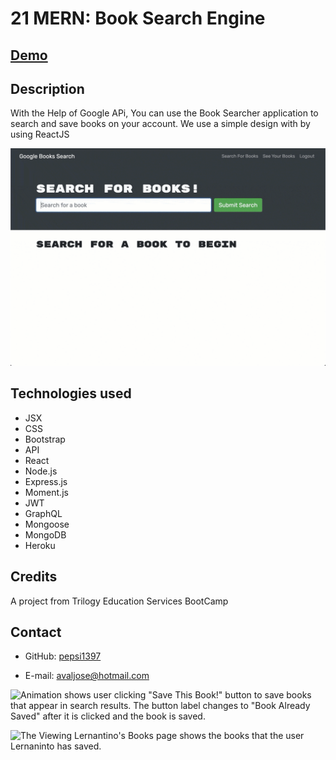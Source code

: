 # 21 MERN: Book Search Engine

## [Demo](https://booksearcher-ja.herokuapp.com/)

## Description

With the Help of Google APi, You can use the Book Searcher application to search and save books on your account. 
We use a simple design with by using ReactJS

![Animation shows "star wars" typed into a search box and books about Star Wars appearing as results.](./Assets/21-mern-homework-demo-01.gif)


## Technologies used
 - JSX
  - CSS
  - Bootstrap
  - API
  - React
  - Node.js
  - Express.js
  - Moment.js
  - JWT
  - GraphQL
  - Mongoose
  - MongoDB
  - Heroku 
  

## Credits
A project from Trilogy Education Services BootCamp

## Contact
* GitHub: [pepsi1397](https://github.com/pepsi1397)

* E-mail: [avaljose@hotmail.com](avaljose@hotmail.com)




![Animation shows user clicking "Save This Book!" button to save books that appear in search results. The button label changes to "Book Already Saved" after it is clicked and the book is saved.](./Assets/21-mern-homework-demo-02.gif)



![The Viewing Lernantino's Books page shows the books that the user Lernaninto has saved.](./Assets/21-mern-homework-demo-03.gif)

